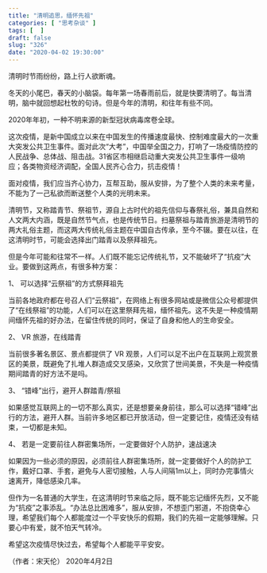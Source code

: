 ```yaml
---
title: "清明追思，缅怀先祖"
categories: [ "思考杂谈" ]
tags: [  ]
draft: false
slug: "326"
date: "2020-04-02 19:30:00"
---
```


清明时节雨纷纷，路上行人欲断魂。

冬天的小尾巴，春天的小脑袋。每年第一场春雨前后，就是快要清明了。每当清明，脑中就回想起杜牧的句诗。但是今年的清明，和往年有些不同。

2020年年初，一种不明来源的新型冠状病毒席卷全球。

这次疫情，是新中国成立以来在中国发生的传播速度最快、控制难度最大的一次重大突发公共卫生事件。面对此次“大考”，中国举全国之力，打响了一场疫情防控的人民战争、总体战、阻击战。31省区市相继启动重大突发公共卫生事件一级响应；各类物资经济调配，全国人民齐心合力，抗击疫情！

面对疫情，我们应当齐心协力，互帮互助，服从安排，为了整个人类的未来考量，不能为了一己私欲而断送整个人类的光明未来。

清明节，又称踏青节、祭祖节，源自上古时代的祖先信仰与春祭礼俗，兼具自然和人文两大内涵，既是自然节气点，也是传统节日。扫墓祭祖与踏青旅游是清明节的两大礼俗主题，而这两大传统礼俗主题在中国自古传承，至今不辍。要在以往，在这清明时节，可能会选择出门踏青以及祭拜祖先。

但是今年可能和往常不一样。人们既不能忘记传统礼节，又不能破坏了“抗疫”大业。要做到这两点，有很多种方案：

1、 可以选择“云祭祖”的方式祭拜祖先

当前各地政府都在号召人们“云祭祖”，在网络上有很多网站或是微信公众号都提供了“在线祭祖”的功能，人们可以在这里祭拜先祖，缅怀祖先。这不失是一种疫情期间缅怀先祖的好办法，在留住传统的同时，保证了自身和他人的生命安全。

2、 VR 旅游，在线踏青

当前很多著名景区、景点都提供了 VR 观景，人们可以足不出户在互联网上观赏景区的美景，既避免了扎堆人群造成交叉感染，又欣赏了世间美景，不失是一种疫情期间踏青的好方法不是吗。

3、 “错峰”出行，避开人群踏青/祭祖

如果感觉互联网上的一切不那么真实，还是想要亲身前往，那么可以选择“错峰”出行的方法，避开人群。当前许多地区都已开放活动，但一定要记住，疫情还没有结束，一切都是未知。

4、 若是一定要前往人群密集场所，一定要做好个人防护，速战速决

如果因为一些必须的原因，必须前往人群密集场所，就一定要做好个人的防护工作，戴好口罩、手套，避免与人密切接触，人与人间隔1m以上，同时办完事情火速离开，降低感染几率。

但作为一名普通的大学生，在这清明时节来临之际，既不能忘记缅怀先烈，又不能为“抗疫”之事添乱。“办法总比困难多”，服从安排，不想歪门邪道，不抱侥幸心理，希望我们每个人都能度过一个平安快乐的假期，我们的先祖一定能够理解。只要心中有爱，就不怕天气转冷。

希望这次疫情尽快过去，希望每个人都能平平安安。

（作者：宋天伦）
2020年4月2日